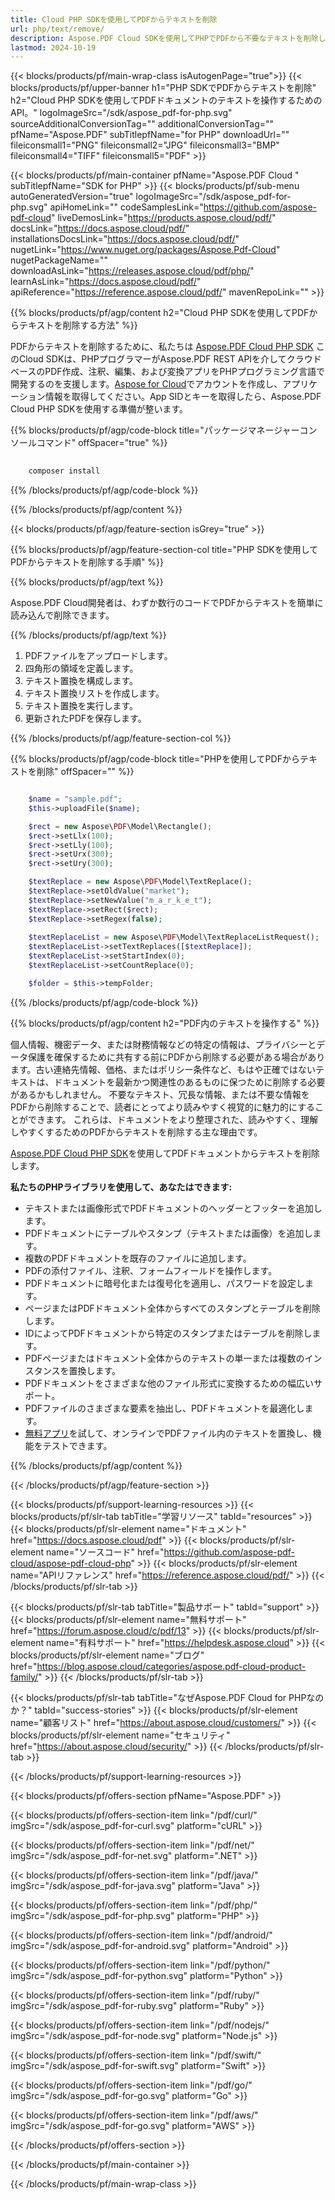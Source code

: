 ```yaml
---
title: Cloud PHP SDKを使用してPDFからテキストを削除
url: php/text/remove/
description: Aspose.PDF Cloud SDKを使用してPHPでPDFから不要なテキストを削除します。ファイルをクリーンアップして合理化します。
lastmod: 2024-10-19
---
```


{{< blocks/products/pf/main-wrap-class isAutogenPage="true">}}
{{< blocks/products/pf/upper-banner h1="PHP SDKでPDFからテキストを削除" h2="Cloud PHP SDKを使用してPDFドキュメントのテキストを操作するためのAPI。" logoImageSrc="/sdk/aspose_pdf-for-php.svg" sourceAdditionalConversionTag="" additionalConversionTag="" pfName="Aspose.PDF" subTitlepfName="for PHP" downloadUrl="" fileiconsmall1="PNG" fileiconsmall2="JPG" fileiconsmall3="BMP" fileiconsmall4="TIFF" fileiconsmall5="PDF" >}}

{{< blocks/products/pf/main-container pfName="Aspose.PDF Cloud " subTitlepfName="SDK for PHP" >}}
{{< blocks/products/pf/sub-menu autoGeneratedVersion="true" logoImageSrc="/sdk/aspose_pdf-for-php.svg" apiHomeLink="" codeSamplesLink="https://github.com/aspose-pdf-cloud" liveDemosLink="https://products.aspose.cloud/pdf/" docsLink="https://docs.aspose.cloud/pdf/" installationsDocsLink="https://docs.aspose.cloud/pdf/" nugetLink="https://www.nuget.org/packages/Aspose.Pdf-Cloud" nugetPackageName="" downloadAsLink="https://releases.aspose.cloud/pdf/php/" learnAsLink="https://docs.aspose.cloud/pdf/" apiReference="https://reference.aspose.cloud/pdf/" mavenRepoLink="" >}}

{{% blocks/products/pf/agp/content h2="Cloud PHP SDKを使用してPDFからテキストを削除する方法" %}}

PDFからテキストを削除するために、私たちは
[Aspose.PDF Cloud PHP SDK](https://products.aspose.cloud/pdf/php/)
このCloud SDKは、PHPプログラマーがAspose.PDF REST APIを介してクラウドベースのPDF作成、注釈、編集、および変換アプリをPHPプログラミング言語で開発するのを支援します。[Aspose for Cloud](https://dashboard.aspose.cloud/#/apps)でアカウントを作成し、アプリケーション情報を取得してください。App SIDとキーを取得したら、Aspose.PDF Cloud PHP SDKを使用する準備が整います。

{{% blocks/products/pf/agp/code-block title="パッケージマネージャーコンソールコマンド" offSpacer="true" %}}

```bash
     
    composer install

```

{{% /blocks/products/pf/agp/code-block %}}

{{% /blocks/products/pf/agp/content %}}

{{< blocks/products/pf/agp/feature-section isGrey="true" >}}

{{% blocks/products/pf/agp/feature-section-col title="PHP SDKを使用してPDFからテキストを削除する手順" %}}

{{% blocks/products/pf/agp/text %}}

Aspose.PDF Cloud開発者は、わずか数行のコードでPDFからテキストを簡単に読み込んで削除できます。

{{% /blocks/products/pf/agp/text %}}

1. PDFファイルをアップロードします。
1. 四角形の領域を定義します。
1. テキスト置換を構成します。
1. テキスト置換リストを作成します。
1. テキスト置換を実行します。
1. 更新されたPDFを保存します。

{{% /blocks/products/pf/agp/feature-section-col %}}


{{% blocks/products/pf/agp/code-block title="PHPを使用してPDFからテキストを削除" offSpacer="" %}}

```php

    $name = "sample.pdf";
    $this->uploadFile($name);

    $rect = new Aspose\PDF\Model\Rectangle();
    $rect->setLlx(100);
    $rect->setLly(100);
    $rect->setUrx(300);
    $rect->setUry(300);

    $textReplace = new Aspose\PDF\Model\TextReplace();
    $textReplace->setOldValue("market");
    $textReplace->setNewValue("m_a_r_k_e_t");
    $textReplace->setRect($rect);
    $textReplace->setRegex(false);
    
    $textReplaceList = new Aspose\PDF\Model\TextReplaceListRequest();
    $textReplaceList->setTextReplaces([$textReplace]);
    $textReplaceList->setStartIndex(0);
    $textReplaceList->setCountReplace(0);

    $folder = $this->tempFolder;
```

{{% /blocks/products/pf/agp/code-block %}}

{{% blocks/products/pf/agp/content h2="PDF内のテキストを操作する" %}}

個人情報、機密データ、または財務情報などの特定の情報は、プライバシーとデータ保護を確保するために共有する前にPDFから削除する必要がある場合があります。古い連絡先情報、価格、またはポリシー条件など、もはや正確ではないテキストは、ドキュメントを最新かつ関連性のあるものに保つために削除する必要があるかもしれません。
不要なテキスト、冗長な情報、または不要な情報をPDFから削除することで、読者にとってより読みやすく視覚的に魅力的にすることができます。
これらは、ドキュメントをより整理された、読みやすく、理解しやすくするためのPDFからテキストを削除する主な理由です。

[Aspose.PDF Cloud PHP SDK](https://products.aspose.cloud/pdf/php/)を使用してPDFドキュメントからテキストを削除します。

**私たちのPHPライブラリを使用して、あなたはできます:**

+ テキストまたは画像形式でPDFドキュメントのヘッダーとフッターを追加します。
+ PDFドキュメントにテーブルやスタンプ（テキストまたは画像）を追加します。
+ 複数のPDFドキュメントを既存のファイルに追加します。
+ PDFの添付ファイル、注釈、フォームフィールドを操作します。
+ PDFドキュメントに暗号化または復号化を適用し、パスワードを設定します。
+ ページまたはPDFドキュメント全体からすべてのスタンプとテーブルを削除します。
+ IDによってPDFドキュメントから特定のスタンプまたはテーブルを削除します。
+ PDFページまたはドキュメント全体からのテキストの単一または複数のインスタンスを置換します。
+ PDFドキュメントをさまざまな他のファイル形式に変換するための幅広いサポート。
+ PDFファイルのさまざまな要素を抽出し、PDFドキュメントを最適化します。
+ [無料アプリ](https://products.aspose.app/pdf/redaction)を試して、オンラインでPDFファイル内のテキストを置換し、機能をテストできます。

{{% /blocks/products/pf/agp/content %}}

{{< /blocks/products/pf/agp/feature-section >}}

{{< blocks/products/pf/support-learning-resources >}}
{{< blocks/products/pf/slr-tab tabTitle="学習リソース" tabId="resources" >}}
{{< blocks/products/pf/slr-element name="ドキュメント" href="https://docs.aspose.cloud/pdf" >}}
{{< blocks/products/pf/slr-element name="ソースコード" href="https://github.com/aspose-pdf-cloud/aspose-pdf-cloud-php" >}}
{{< blocks/products/pf/slr-element name="APIリファレンス" href="https://reference.aspose.cloud/pdf/" >}}
{{< /blocks/products/pf/slr-tab >}}

{{< blocks/products/pf/slr-tab tabTitle="製品サポート" tabId="support" >}}
{{< blocks/products/pf/slr-element name="無料サポート" href="https://forum.aspose.cloud/c/pdf/13" >}}
{{< blocks/products/pf/slr-element name="有料サポート" href="https://helpdesk.aspose.cloud" >}}
{{< blocks/products/pf/slr-element name="ブログ" href="https://blog.aspose.cloud/categories/aspose.pdf-cloud-product-family/" >}}
{{< /blocks/products/pf/slr-tab >}}

{{< blocks/products/pf/slr-tab tabTitle="なぜAspose.PDF Cloud for PHPなのか？" tabId="success-stories" >}}
{{< blocks/products/pf/slr-element name="顧客リスト" href="https://about.aspose.cloud/customers/" >}}
{{< blocks/products/pf/slr-element name="セキュリティ" href="https://about.aspose.cloud/security/" >}}
{{< /blocks/products/pf/slr-tab >}}

{{< /blocks/products/pf/support-learning-resources >}}

{{< blocks/products/pf/offers-section pfName="Aspose.PDF" >}}

{{< blocks/products/pf/offers-section-item link="/pdf/curl/" imgSrc="/sdk/aspose_pdf-for-curl.svg" platform="cURL" >}}

{{< blocks/products/pf/offers-section-item link="/pdf/net/" imgSrc="/sdk/aspose_pdf-for-net.svg" platform=".NET" >}}

{{< blocks/products/pf/offers-section-item link="/pdf/java/" imgSrc="/sdk/aspose_pdf-for-java.svg" platform="Java" >}}

{{< blocks/products/pf/offers-section-item link="/pdf/php/" imgSrc="/sdk/aspose_pdf-for-php.svg" platform="PHP" >}}

{{< blocks/products/pf/offers-section-item link="/pdf/android/" imgSrc="/sdk/aspose_pdf-for-android.svg" platform="Android" >}}

{{< blocks/products/pf/offers-section-item link="/pdf/python/" imgSrc="/sdk/aspose_pdf-for-python.svg" platform="Python" >}}

{{< blocks/products/pf/offers-section-item link="/pdf/ruby/" imgSrc="/sdk/aspose_pdf-for-ruby.svg" platform="Ruby" >}}

{{< blocks/products/pf/offers-section-item link="/pdf/nodejs/" imgSrc="/sdk/aspose_pdf-for-node.svg" platform="Node.js" >}}

{{< blocks/products/pf/offers-section-item link="/pdf/swift/" imgSrc="/sdk/aspose_pdf-for-swift.svg" platform="Swift" >}}

{{< blocks/products/pf/offers-section-item link="/pdf/go/" imgSrc="/sdk/aspose_pdf-for-go.svg" platform="Go" >}}

{{< blocks/products/pf/offers-section-item link="/pdf/aws/" imgSrc="/sdk/aspose_pdf-for-go.svg" platform="AWS" >}}

{{< /blocks/products/pf/offers-section >}}

<!-- aboutfile Ends -->

{{< /blocks/products/pf/main-container >}}

{{< /blocks/products/pf/main-wrap-class >}}
